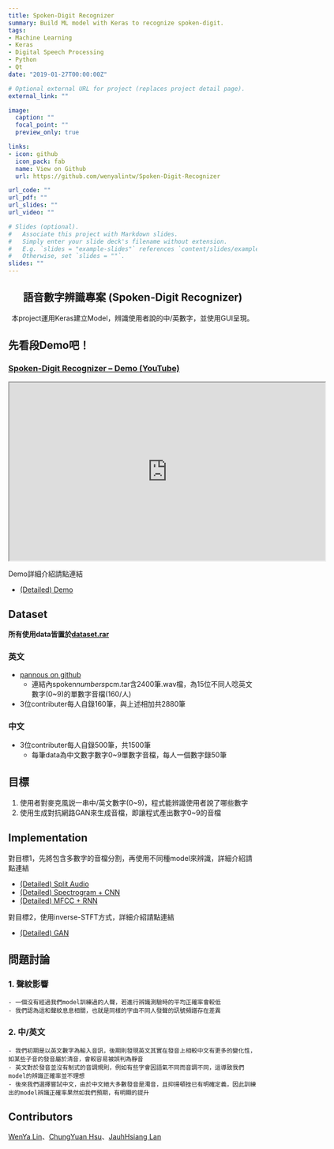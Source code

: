 ```yaml
---
title: Spoken-Digit Recognizer
summary: Build ML model with Keras to recognize spoken-digit.
tags:
- Machine Learning
- Keras
- Digital Speech Processing
- Python
- Qt
date: "2019-01-27T00:00:00Z"

# Optional external URL for project (replaces project detail page).
external_link: ""

image:
  caption: ""
  focal_point: ""
  preview_only: true

links:
- icon: github
  icon_pack: fab
  name: View on Github
  url: https://github.com/wenyalintw/Spoken-Digit-Recognizer

url_code: ""
url_pdf: ""
url_slides: ""
url_video: ""

# Slides (optional).
#   Associate this project with Markdown slides.
#   Simply enter your slide deck's filename without extension.
#   E.g. `slides = "example-slides"` references `content/slides/example-slides.md`.
#   Otherwise, set `slides = ""`.
slides: ""
---
```


<p align="center">
  <h2 align="center">語音數字辨識專案 (Spoken-Digit Recognizer)</h2>
  <div align="center">
    本project運用Keras建立Model，辨識使用者說的中/英數字，並使用GUI呈現。
  </div>
</p>


<h2 id="demo">先看段Demo吧！</h2>

<h3 id="spokendigitrecognizerdemoyoutubehttpswwwyoutubecomwatchv_ykum1dxpjm"><a href="https://www.youtube.com/watch?v=_yKum1DxPJM">Spoken-Digit Recognizer – Demo (YouTube)</a></h3>
<p align="center">
<iframe width="640" height="360" src="https://www.youtube.com/embed/_yKum1DxPJM">
</iframe>
</p>

<p>Demo詳細介紹請點連結</p>

<ul>
<li><a href="https://nbviewer.jupyter.org/github/wenya-chungyuan-jauhhsiang/Spoken-Digit-Recognizer/blob/master/docs/Demo_doc.ipynb">(Detailed) Demo</a></li>
</ul>

<h2 id="dataset">Dataset</h2>

<p><strong>所有使用data皆置於<a href="https://github.com/wenya-chungyuan-jauhhsiang/Spoken-Digit-Recognizer/blob/master/dataset.rar">dataset.rar</a></strong></p>

<h3 id="">英文</h3>

<ul>
<li><a href="https://github.com/pannous/tensorflow-speech-recognition?fbclid=IwAR1tThhKhbMM_BnKE4SK16qcbuGdw1gJw7iWVVyEhDk9vZFF5Z8E6rjuWUs">pannous on github</a>


<ul>
<li>連結內spoken<em>numbers</em>pcm.tar含2400筆.wav檔，為15位不同人唸英文數字(0~9)的單數字音檔(160/人)</li></ul>
</li>

<li>3位contributer每人自錄160筆，與上述相加共2880筆</li>
</ul>

<h3 id="-1">中文</h3>

<ul>
<li>3位contributer每人自錄500筆，共1500筆


<ul>
<li>每筆data為中文數字數字0~9單數字音檔，每人一個數字錄50筆</li></ul>
</li>
</ul>

<h2 id="-2">目標</h2>

<ol>
<li>使用者對麥克風説一串中/英文數字(0~9)，程式能辨識使用者說了哪些數字  </li>

<li>使用生成對抗網路GAN來生成音檔，即讓程式產出數字0~9的音檔</li>
</ol>

<h2 id="implementation">Implementation</h2>

<p>對目標1，先將包含多數字的音檔分割，再使用不同種model來辨識，詳細介紹請點連結</p>

<ul>
<li><a href="https://nbviewer.jupyter.org/github/wenya-chungyuan-jauhhsiang/Spoken-Digit-Recognizer/blob/master/docs/split_audio.ipynb">(Detailed) Split Audio</a></li>

<li><a href="https://nbviewer.jupyter.org/github/wenya-chungyuan-jauhhsiang/Spoken-Digit-Recognizer/blob/master/docs/Spectrogram_CNN_doc.ipynb">(Detailed) Spectrogram + CNN</a></li>

<li><a href="https://nbviewer.jupyter.org/github/wenya-chungyuan-jauhhsiang/Spoken-Digit-Recognizer/blob/master/docs/MFCC_RNN_doc.ipynb">(Detailed) MFCC + RNN</a></li>
</ul>

<p>對目標2，使用inverse-STFT方式，詳細介紹請點連結</p>

<ul>
<li><a href="https://nbviewer.jupyter.org/github/wenya-chungyuan-jauhhsiang/Spoken-Digit-Recognizer/blob/master/docs/GAN_doc.ipynb">(Detailed) GAN</a></li>
</ul>

<h2 id="-3">問題討論</h2>

<h3 id="1">1. 聲紋影響</h3>

<pre><code>- 一個沒有經過我們model訓練過的人聲，若進行辨識測驗時的平均正確率會較低
- 我們認為這和聲紋息息相關，也就是同樣的字由不同人發聲的訊號頻譜存在差異
</code></pre>

<h3 id="2">2. 中/英文</h3>

<pre><code>- 我們初期是以英文數字為輸入音訊，後期則發現英文其實在發音上相較中文有更多的變化性，如某些子音的發音屬於清音，會較容易被誤判為靜音
- 英文對於發音並沒有制式的音調規則，例如有些字會因語氣不同而音調不同，這導致我們model的辨識正確率並不理想
- 後來我們選擇嘗試中文，由於中文絕大多數發音是濁音，且抑揚頓挫已有明確定義，因此訓練出的model辨識正確率果然如我們預期，有明顯的提升
</code></pre>

<h2 id="contributors">Contributors</h2>

<p><a href="https://github.com/wenyalintw">WenYa Lin</a>、<a href="https://github.com/ChungYuanHsu">ChungYuan Hsu</a>、<a href="https://github.com/r07522749">JauhHsiang Lan</a></p>